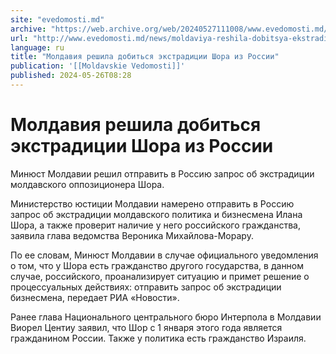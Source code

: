```yaml
---
site: "evedomosti.md"
archive: "https://web.archive.org/web/20240527111008/www.evedomosti.md/news/moldaviya-reshila-dobitsya-ekstradicii-shora-iz-rossii"
url: "http://www.evedomosti.md/news/moldaviya-reshila-dobitsya-ekstradicii-shora-iz-rossii"
language: ru
title: "Молдавия решила добиться экстрадиции Шора из России"
publication: '[[Moldavskie Vedomosti]]'
published: 2024-05-26T08:28
---
```


# Молдавия решила добиться экстрадиции Шора из России

Минюст Молдавии решил отправить в Россию запрос об экстрадиции молдавского оппозиционера Шора.

Министерство юстиции Молдавии намерено отправить в Россию запрос об экстрадиции молдавского политика и бизнесмена Илана Шора, а также проверит наличие у него российского гражданства, заявила глава ведомства Вероника Михайлова-Морару.

По ее словам, Минюст Молдавии в случае официального уведомления о том, что у Шора есть гражданство другого государства, в данном случае, российского, проанализирует ситуацию и примет решение о процессуальных действиях: отправить запрос об экстрадиции бизнесмена, передает РИА «Новости».

Ранее глава Национального центрального бюро Интерпола в Молдавии Виорел Центиу заявил, что Шор с 1 января этого года является гражданином России. Также у политика есть гражданство Израиля.